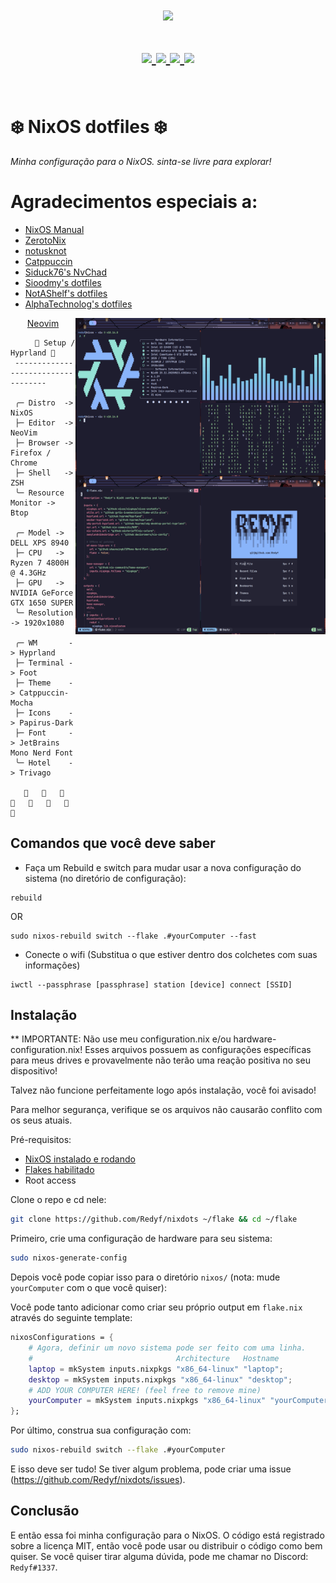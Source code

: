 <h1 align="center">
<a href='#'><img src="https://raw.githubusercontent.com/catppuccin/catppuccin/main/assets/palette/macchiato.png" width="600px"/></a>
  <br>
  <br>
  <div>
    <a href="https://github.com/Redyf/nixdots/issues">
        <img src="https://img.shields.io/github/issues/Redyf/nixdots?color=fab387&labelColor=303446&style=for-the-badge">
    </a>
    <a href="https://github.com/Redyf/nixdots/stargazers">
        <img src="https://img.shields.io/github/stars/Redyf/nixdots?color=ca9ee6&labelColor=303446&style=for-the-badge">
    </a>
    <a href="https://github.com/PROxZIMA/.dotfiles/">
        <img src="https://img.shields.io/github/repo-size/Redyf/nixdots?color=ea999c&labelColor=303446&style=for-the-badge">
    </a>
    <a href="https://github.com/Redyf/nixdots/blob/master/LICENSE">
        <img src="https://img.shields.io/static/v1.svg?style=for-the-badge&label=License&message=MIT&logoColor=ca9ee6&colorA=313244&colorB=cba6f7"/>
    </a>
    <br>
    </div>
   </h1>
   <br>
    
<h1></h1>

# ❄️ NixOS dotfiles ❄️

_Minha configuração para o NixOS. sinta-se livre para explorar!_

# Agradecimentos especiais a:

- [NixOS Manual](https://nixos.org/manual/nixos/stable/)
- [ZerotoNix](https://zero-to-nix.com)
- [notusknot](https://github.com/notusknot)
- [Catppuccin](https://github.com/catppuccin)
- [Siduck76's NvChad](https://github.com/siduck76/nvchad/)
- [Sioodmy's dotfiles](https://github.com/sioodmy/dotfiles)
- [NotAShelf's dotfiles](https://github.com/NotAShelf/nyx)
- [AlphaTechnolog's dotfiles](https://github.com/AlphaTechnolog/nixdots)

<div align="center">
<img align="right" src="./assets/rice.png" alt="Rice Preview" width="400px" height="253"/>
<img align="right" src="./assets/nvim.png" alt"Rice Preview2" width="400px" height="253"/>
  <a href="https://github.com/Redyf/RedVim">Neovim</a>
</div>

```mint
⠀⠀   🌸 Setup / Hyprland 🌸
 -----------------------------------

 ╭─ Distro  -> NixOS
 ├─ Editor  -> NeoVim
 ├─ Browser -> Firefox / Chrome
 ├─ Shell   -> ZSH
 ╰─ Resource Monitor -> Btop

 ╭─ Model -> DELL XPS 8940
 ├─ CPU   -> Ryzen 7 4800H @ 4.3GHz
 ├─ GPU   -> NVIDIA GeForce GTX 1650 SUPER
 ╰─ Resolution -> 1920x1080

 ╭─ WM       -> Hyprland
 ├─ Terminal -> Foot
 ├─ Theme    -> Catppuccin-Mocha
 ├─ Icons    -> Papirus-Dark
 ├─ Font     -> JetBrains Mono Nerd Font
 ╰─ Hotel    -> Trivago

                        
```

## Comandos que você deve saber

- Faça um Rebuild e switch para mudar usar a nova configuração do sistema (no diretório de configuração):

```
rebuild
```

OR

```
sudo nixos-rebuild switch --flake .#yourComputer --fast
```

- Conecte o wifi (Substitua o que estiver dentro dos colchetes com suas informações)

```
iwctl --passphrase [passphrase] station [device] connect [SSID]
```

## Instalação

\*\* IMPORTANTE: Não use meu configuration.nix e/ou hardware-configuration.nix! Esses arquivos possuem as configurações específicas para meus drives e provavelmente não terão uma reação positiva no seu dispositivo!

Talvez não funcione perfeitamente logo após instalação, você foi avisado!

Para melhor segurança, verifique se os arquivos não causarão conflito com os seus atuais.

Pré-requisitos:

- [NixOS instalado e rodando](https://nixos.org/manual/nixos/stable/index.html#ch-installation)
- [Flakes habilitado](https://nixos.wiki/wiki/flakes)
- Root access

Clone o repo e cd nele:

```bash
git clone https://github.com/Redyf/nixdots ~/flake && cd ~/flake
```

Primeiro, crie uma configuração de hardware para seu sistema:

```bash
sudo nixos-generate-config
```

Depois você pode copiar isso para o diretório `nixos/` (nota: mude `yourComputer` com o que você quiser):

Você pode tanto adicionar como criar seu próprio output em `flake.nix` através do seguinte template:

```nix
nixosConfigurations = {
    # Agora, definir um novo sistema pode ser feito com uma linha.
    #                                Architecture   Hostname
    laptop = mkSystem inputs.nixpkgs "x86_64-linux" "laptop";
    desktop = mkSystem inputs.nixpkgs "x86_64-linux" "desktop";
    # ADD YOUR COMPUTER HERE! (feel free to remove mine)
    yourComputer = mkSystem inputs.nixpkgs "x86_64-linux" "yourComputer";
};
```

Por último, construa sua configuração com:

```bash
sudo nixos-rebuild switch --flake .#yourComputer
```

E isso deve ser tudo! Se tiver algum problema, pode criar uma issue (https://github.com/Redyf/nixdots/issues).

## Conclusão

E então essa foi minha configuração para o NixOS. O código está registrado sobre a licença MIT, então você pode usar ou distribuir o código como bem quiser. Se você quiser tirar alguma dúvida, pode me chamar no Discord: `Redyf#1337`.
